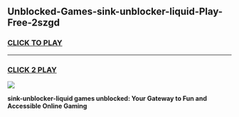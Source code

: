 
## Unblocked-Games-sink-unblocker-liquid-Play-Free-2szgd
<h3>
<a href="https://premium76.site?title=sink-unblocker-liquid&ref=18A1">CLICK TO PLAY</a></h3>
<hr>

<h3>
<a href="https://premium76.site?title=sink-unblocker-liquid&ref=18A1">CLICK 2 PLAY</a>
  
</h3>

<a href="https://premium76.site?title=sink-unblocker-liquid&ref=18A1"><img src="https://clearcache.store/games.png"></a>


**sink-unblocker-liquid games unblocked: Your Gateway to Fun and Accessible Online Gaming**
